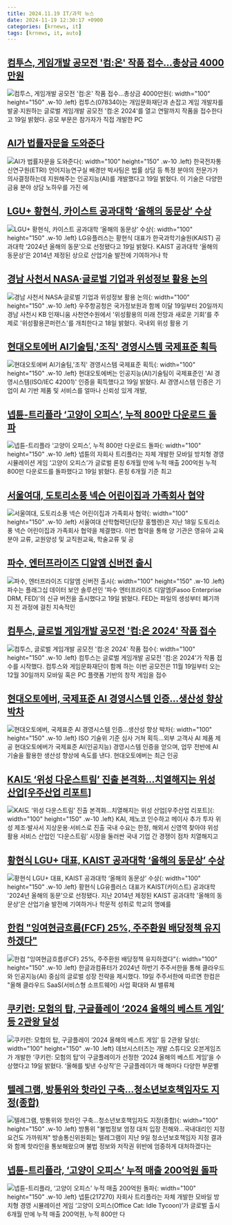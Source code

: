 ```yaml
---
title: 2024.11.19 IT/과학 뉴스
date: 2024-11-19 12:30:17 +0900
categories: [krnews, it]
tags: [krnews, it, auto]
---
```

## [컴투스, 게임개발 공모전 '컴:온' 작품 접수…총상금 4000만원](https://n.news.naver.com/mnews/article/421/0007915809)

![컴투스, 게임개발 공모전 '컴:온' 작품 접수…총상금 4000만원](https://mimgnews.pstatic.net/image/origin/421/2024/11/19/7915809.jpg?type=nf220_150){: width="100" height="150" .w-10 .left}
컴투스(078340)는 개임문화재단과 손잡고 게임 개발자를 발굴∙지원하는 글로벌 게임개발 공모전 '컴:온 2024'를 열고 연말까지 작품을 접수한다고 19일 밝혔다. 공모 부문은 참가자가 직접 개발한 PC

## [AI가 법률자문을 도와준다](https://n.news.naver.com/mnews/article/014/0005269794)

![AI가 법률자문을 도와준다](https://mimgnews.pstatic.net/image/origin/014/2024/11/19/5269794.jpg?type=nf220_150){: width="100" height="150" .w-10 .left}
한국전자통신연구원(ETRI) 언어지능연구실 배경만 박사팀은 법률 상담 등 특정 분야의 전문가가 의사결정하는데 지원해주는 인공지능(AI)를 개발했다고 19일 밝혔다. 이 기술은 다양한 금융 분야 상담 노하우를 가진 에

## [LGU+ 황현식, 카이스트 공과대학 ‘올해의 동문상’ 수상](https://n.news.naver.com/mnews/article/119/0002894154)

![LGU+ 황현식, 카이스트 공과대학 ‘올해의 동문상’ 수상](https://mimgnews.pstatic.net/image/origin/119/2024/11/19/2894154.jpg?type=nf220_150){: width="100" height="150" .w-10 .left}
LG유플러스는 황현식 대표가 한국과학기술원(KAIST) 공과대학 ‘2024년 올해의 동문’으로 선정됐다고 19일 밝혔다. KAIST 공과대학 ‘올해의 동문상’은 2014년 제정된 상으로 산업기술 발전에 기여하거나 학

## [경남 사천서 NASA·글로벌 기업과 위성정보 활용 논의](https://n.news.naver.com/mnews/article/421/0007913418)

![경남 사천서 NASA·글로벌 기업과 위성정보 활용 논의](https://mimgnews.pstatic.net/image/origin/421/2024/11/18/7913418.jpg?type=nf220_150){: width="100" height="150" .w-10 .left}
우주항공청은 국가정보원과 함께 이달 19일부터 20일까지 경남 사천시 KB 인재니움 사천연수원에서 '위성활용의 미래 전망과 새로운 기회'를 주제로 '위성활용콘퍼런스'를 개최한다고 18일 밝혔다. 국내외 위성 활용 기

## [현대오토에버 AI기술팀,'조직' 경영시스템 국제표준 획득](https://n.news.naver.com/mnews/article/011/0004416972)

![현대오토에버 AI기술팀,'조직' 경영시스템 국제표준 획득](https://mimgnews.pstatic.net/image/origin/011/2024/11/19/4416972.jpg?type=nf220_150){: width="100" height="150" .w-10 .left}
현대오토에버는 인공지능(AI)기술팀이 국제표준인 'AI 경영시스템(ISO/IEC 42001)' 인증을 획득했다고 19일 밝혔다. AI 경영시스템 인증은 기업이 AI 기반 제품 및 서비스를 얼마나 신뢰성 있게 개발,

## [넵튠-트리플라 ‘고양이 오피스’, 누적 800만 다운로드 돌파](https://n.news.naver.com/mnews/article/014/0005269785)

![넵튠-트리플라 ‘고양이 오피스’, 누적 800만 다운로드 돌파](https://mimgnews.pstatic.net/image/origin/014/2024/11/19/5269785.jpg?type=nf220_150){: width="100" height="150" .w-10 .left}
넵튠의 자회사 트리플라는 자체 개발한 모바일 방치형 경영 시뮬레이션 게임 ‘고양이 오피스’가 글로벌 론칭 6개월 만에 누적 매출 200억원 누적 800만 다운로드를 돌파했다고 19일 밝혔다. 론칭 6개월 기준 최고

## [서울여대, 도토리소풍 넥슨 어린이집과 가족회사 협약](https://n.news.naver.com/mnews/article/003/0012911835)

![서울여대, 도토리소풍 넥슨 어린이집과 가족회사 협약](https://mimgnews.pstatic.net/image/origin/003/2024/11/19/12911835.jpg?type=nf220_150){: width="100" height="150" .w-10 .left}
서울여대 산학협력단(단장 홍헬렌)은 지난 18일 도토리소풍 넥슨 어린이집과 가족회사 협약을 체결했다. 이번 협약을 통해 양 기관은 영유아 교육분야 교류, 교원양성 및 교직원교육, 학술교류 및 공

## [파수, 엔터프라이즈 디알엠 신버전 출시](https://n.news.naver.com/mnews/article/029/0002916687)

![파수, 엔터프라이즈 디알엠 신버전 출시](https://mimgnews.pstatic.net/image/origin/029/2024/11/19/2916687.jpg?type=nf220_150){: width="100" height="150" .w-10 .left}
파수는 플래그십 데이터 보안 솔루션인 '파수 엔터프라이즈 디알엠(Fasoo Enterprise DRM, FED)'의 신규 버전을 출시했다고 19일 밝혔다. FED는 파일의 생성부터 폐기까지 전 과정에 걸친 지속적인

## [컴투스, 글로벌 게임개발 공모전 '컴:온 2024' 작품 접수](https://n.news.naver.com/mnews/article/030/0003258884)

![컴투스, 글로벌 게임개발 공모전 '컴:온 2024' 작품 접수](https://mimgnews.pstatic.net/image/origin/030/2024/11/19/3258884.jpg?type=nf220_150){: width="100" height="150" .w-10 .left}
컴투스는 글로벌 게임개발 공모전 '컴:온 2024'가 작품 접수를 시작했다. 컴투스와 게임문화재단이 함께 하는 이번 공모전은 11월 19일부터 오는 12월 30일까지 모바일 혹은 PC 플랫폼 기반의 창작 게임을 접수

## [현대오토에버, 국제표준 AI 경영시스템 인증…생산성 향상 박차](https://n.news.naver.com/mnews/article/629/0000339502)

![현대오토에버, 국제표준 AI 경영시스템 인증…생산성 향상 박차](https://mimgnews.pstatic.net/image/origin/629/2024/11/19/339502.jpg?type=nf220_150){: width="100" height="150" .w-10 .left}
ISO 기술위 기준 심사 거쳐 획득…외부 고객사 AI 제품 제공 현대오토에버가 국제표준 AI(인공지능) 경영시스템 인증을 얻으며, 업무 전반에 AI 기술을 활용한 생산성 향상에 속도를 낸다. 현대오토에버는 최근 인공

## [KAI도 ‘위성 다운스트림’ 진출 본격화…치열해지는 위성 산업[우주산업 리포트]](https://n.news.naver.com/mnews/article/366/0001033081)

![KAI도 ‘위성 다운스트림’ 진출 본격화…치열해지는 위성 산업[우주산업 리포트]](https://mimgnews.pstatic.net/image/origin/366/2024/11/18/1033081.jpg?type=nf220_150){: width="100" height="150" .w-10 .left}
KAI, 제노코 인수하고 메이사 추가 투자 위성 제조·발사서 지상운용·서비스로 진출 국내 수요는 한정, 해외서 신영역 찾아야 위성 활용 서비스 산업인 ‘다운스트림’ 시장을 둘러싼 국내 기업 간 경쟁이 점차 치열해지고

## [황현식 LGU+ 대표, KAIST 공과대학 ‘올해의 동문상’ 수상](https://n.news.naver.com/mnews/article/029/0002916630)

![황현식 LGU+ 대표, KAIST 공과대학 ‘올해의 동문상’ 수상](https://mimgnews.pstatic.net/image/origin/029/2024/11/19/2916630.jpg?type=nf220_150){: width="100" height="150" .w-10 .left}
황현식 LG유플러스 대표가 KAIST(카이스트) 공과대학 '2024년 올해의 동문'으로 선정됐다. 지난 2014년 제정된 KAIST 공과대학 '올해의 동문상'은 산업기술 발전에 기여하거나 학문적 성취로 학교의 명예를

## [한컴 "잉여현금흐름(FCF) 25%, 주주환원 배당정책 유지하겠다"](https://n.news.naver.com/mnews/article/003/0012911665)

![한컴 "잉여현금흐름(FCF) 25%, 주주환원 배당정책 유지하겠다"](https://mimgnews.pstatic.net/image/origin/003/2024/11/19/12911665.jpg?type=nf220_150){: width="100" height="150" .w-10 .left}
한글과컴퓨터가 2024년 하반기 주주서한을 통해 클라우드와 인공지능(AI) 중심의 글로벌 성장 전략을 제시했다. 19일 주주서한에 따르면 한컴은 "올해 클라우드 SaaS(서비스형 소프트웨어) 사업 확대와 AI 밸류체

## [쿠키런: 모험의 탑, 구글플레이 ‘2024 올해의 베스트 게임’ 등 2관왕 달성](https://n.news.naver.com/mnews/article/014/0005269801)

![쿠키런: 모험의 탑, 구글플레이 ‘2024 올해의 베스트 게임’ 등 2관왕 달성](https://mimgnews.pstatic.net/image/origin/014/2024/11/19/5269801.jpg?type=nf220_150){: width="100" height="150" .w-10 .left}
데브시스터즈는 개발 스튜디오 오븐게임즈가 개발한 ‘쿠키런: 모험의 탑’이 구글플레이가 선정한 ‘2024 올해의 베스트 게임’을 수상했다고 19일 밝혔다. ‘올해를 빛낸 수상작’은 구글플레이가 매 해마다 다양한 부문별

## [텔레그램, 방통위와 핫라인 구축…청소년보호책임자도 지정(종합)](https://n.news.naver.com/mnews/article/001/0015054540)

![텔레그램, 방통위와 핫라인 구축…청소년보호책임자도 지정(종합)](https://mimgnews.pstatic.net/image/origin/001/2024/11/19/15054540.jpg?type=nf220_150){: width="100" height="150" .w-10 .left}
방통위 "불법정보 엄정 대처 입장 전해와…국내대리인 지정 요건도 가까워져" 방송통신위원회는 텔레그램이 지난 9일 청소년보호책임자 지정 결과와 함께 핫라인을 통보해왔으며 불법 정보와 저작권 위반에 엄중하게 대처하겠다는

## [넵튠-트리플라, ‘고양이 오피스’ 누적 매출 200억원 돌파](https://n.news.naver.com/mnews/article/018/0005888875)

![넵튠-트리플라, ‘고양이 오피스’ 누적 매출 200억원 돌파](https://mimgnews.pstatic.net/image/origin/018/2024/11/19/5888875.jpg?type=nf220_150){: width="100" height="150" .w-10 .left}
넵튠(217270) 자회사 트리플라는 자체 개발한 모바일 방치형 경영 시뮬레이션 게임 ‘고양이 오피스(Office Cat: Idle Tycoon)’가 글로벌 출시 6개월 만에 누적 매출 200억원, 누적 800만 다

